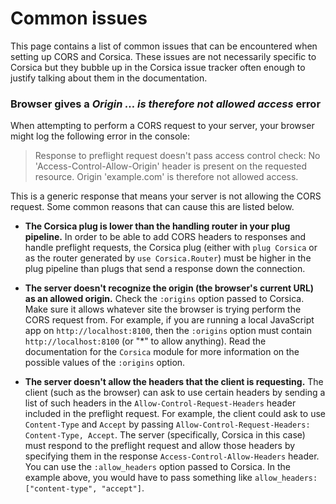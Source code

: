 # Common issues

This page contains a list of common issues that can be encountered when setting up CORS and Corsica. These issues are not necessarily specific to Corsica but they bubble up in the Corsica issue tracker often enough to justify talking about them in the documentation.

### Browser gives a *Origin ... is therefore not allowed access* error

When attempting to perform a CORS request to your server, your browser might log the following error in the console:

> Response to preflight request doesn't pass access control check: No 'Access-Control-Allow-Origin' header is present on the requested resource. Origin 'example.com' is therefore not allowed access.

This is a generic response that means your server is not allowing the CORS request. Some common reasons that can cause this are listed below.

  * **The Corsica plug is lower than the handling router in your plug pipeline.** In order to be able to add CORS headers to responses and handle preflight requests, the Corsica plug (either with `plug Corsica` or as the router generated by `use Corsica.Router`) must be higher in the plug pipeline than plugs that send a response down the connection.

  * **The server doesn't recognize the origin (the browser's current URL) as an allowed origin.** Check the `:origins` option passed to Corsica. Make sure it allows whatever site the browser is trying perform the CORS request from. For example, if you are running a local JavaScript app on `http://localhost:8100`, then the `:origins` option must contain `http://localhost:8100` (or "\*" to allow anything). Read the documentation for the `Corsica` module for more information on the possible values of the `:origins` option.

  * **The server doesn't allow the headers that the client is requesting.** The client (such as the browser) can ask to use certain headers by sending a list of such headers in the `Allow-Control-Request-Headers` header included in the preflight request. For example, the client could ask to use `Content-Type` and `Accept` by passing `Allow-Control-Request-Headers: Content-Type, Accept`. The server (specifically, Corsica in this case) must respond to the preflight request and allow those headers by specifying them in the response `Access-Control-Allow-Headers` header.  You can use the `:allow_headers` option passed to Corsica. In the example above, you would have to pass something like `allow_headers: ["content-type", "accept"]`.
